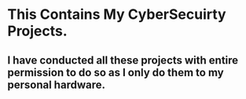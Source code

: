 # This Contains My CyberSecuirty Projects. 
## I have conducted all these projects with entire permission to do so as I only do them to my personal hardware.
